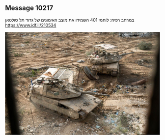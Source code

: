 ## Message 10217

במרחב רפיח:
לוחמי 401 השמידו את מוצב האימונים של גדוד תל סולטאן
https://www.idf.il/210534

![Photo](./10217/10217_photo.jpg)
